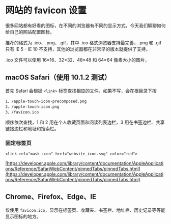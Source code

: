 # 网站的 favicon 设置

很多网站都有好看的图标，在不同的浏览器有不同的显示方式，今天我们聊聊如何给自己的网站配置图标。

推荐的格式为 .ico、.png、.gif，其中 .ico 格式浏览器支持最完善，.png 和 .gif 只有 IE 5 - IE 10 不支持，其他的浏览器都在非常早的版本就提供了支持。

.ico 文件可以使用 16×16、32×32、48×48 和 64×64 像素大小的图片，

## macOS Safari（使用 10.1.2 测试）

首先 Safari 会根据 `<link>` 标签查找相应的文件，如果不写，会在根目录下按

```
1、/apple-touch-icon-precomposed.png
2、/apple-touch-icon.png
3、/favicon.ico

```

顺序依次查找，1 和 2 用在个人收藏页面和阅读列表边栏，3 用在书签边栏、共享链接边栏和地址和搜索栏。

### 固定标签页

```
<link rel="mask-icon" href="website_icon.svg" color="red">

```

[https://developer.apple.com/library/content/documentation/AppleApplications/Reference/SafariWebContent/pinnedTabs/pinnedTabs.html](https://developer.apple.com/library/content/documentation/AppleApplications/Reference/SafariWebContent/pinnedTabs/pinnedTabs.html)

## Chrome、Firefox、Edge、IE

仅使用 `favicon.ico`，显示在标签页、收藏夹、书签栏、地址栏、历史记录等等能显示图标的地方。